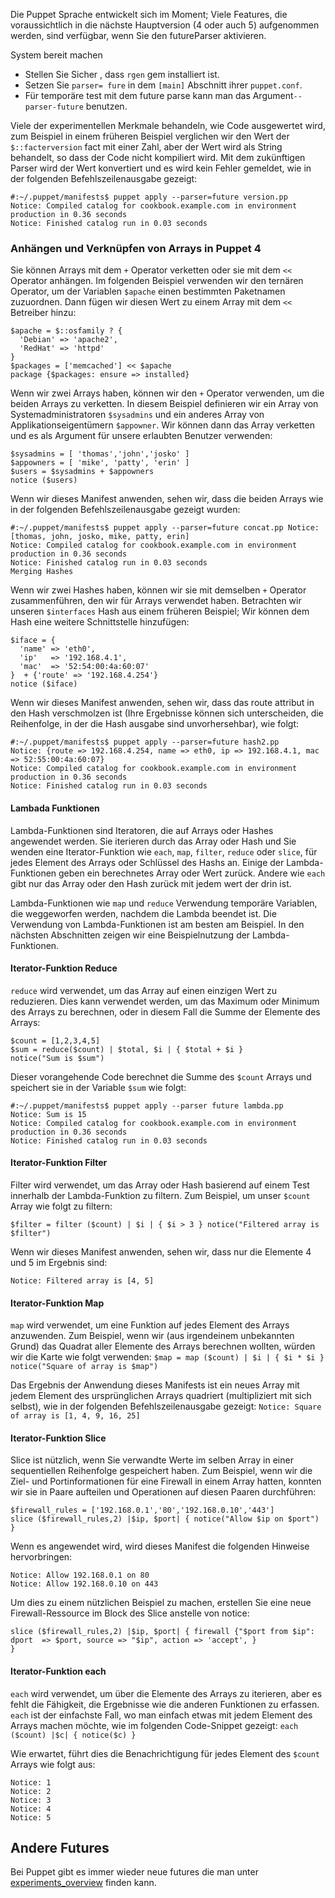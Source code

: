Die Puppet Sprache entwickelt sich im Moment; 
Viele Features, die voraussichtlich in die nächste Hauptversion (4 oder auch 5) aufgenommen werden, sind verfügbar, wenn Sie den futureParser aktivieren.

System bereit machen 
* Stellen Sie Sicher , dass `rgen` gem installiert ist.
* Setzen Sie `parser= fure` in dem `[main]` Abschnitt ihrer `puppet.conf`.
* Für temporäre test mit dem future parse  kann man das Argument`--parser-future` benutzen.

Viele der experimentellen Merkmale behandeln, wie Code ausgewertet wird, zum Beispiel in einem früheren Beispiel verglichen wir den Wert der `$::facterversion` fact mit einer Zahl, aber der Wert wird als String behandelt, so dass der Code nicht kompiliert wird. 
Mit dem zukünftigen Parser wird der Wert konvertiert und es wird kein Fehler gemeldet, wie in der folgenden Befehlszeilenausgabe gezeigt:
```
#:~/.puppet/manifests$ puppet apply --parser=future version.pp 
Notice: Compiled catalog for cookbook.example.com in environment production in 0.36 seconds
Notice: Finished catalog run in 0.03 seconds
```

### Anhängen und Verknüpfen von Arrays in Puppet 4
Sie können Arrays mit dem `+` Operator verketten oder sie mit dem `<<` Operator anhängen. 
Im folgenden Beispiel verwenden wir den ternären Operator, um der Variablen `$apache` einen bestimmten Paketnamen zuzuordnen. 
Dann fügen wir diesen Wert zu einem Array mit dem `<<` Betreiber hinzu:
```
$apache = $::osfamily ? {
  'Debian' => 'apache2',
  'RedHat' => 'httpd'
} 
$packages = ['memcached'] << $apache
package {$packages: ensure => installed}
```

Wenn wir zwei Arrays haben, können wir den `+` Operator verwenden, um die beiden Arrays zu verketten. 
In diesem Beispiel definieren wir ein Array von Systemadministratoren `$sysadmins` und ein anderes Array von Applikationseigentümern `$appowner`. 
Wir können dann das Array verketten und es als Argument für unsere erlaubten Benutzer verwenden:
```
$sysadmins = [ 'thomas','john','josko' ]
$appowners = [ 'mike', 'patty', 'erin' ]
$users = $sysadmins + $appowners
notice ($users)
```

Wenn wir dieses Manifest anwenden, sehen wir, dass die beiden Arrays wie in der folgenden Befehlszeilenausgabe gezeigt wurden:
```
#:~/.puppet/manifests$ puppet apply --parser=future concat.pp Notice: [thomas, john, josko, mike, patty, erin]
Notice: Compiled catalog for cookbook.example.com in environment production in 0.36 seconds
Notice: Finished catalog run in 0.03 seconds
Merging Hashes
```

Wenn wir zwei Hashes haben, können wir sie mit demselben `+` Operator zusammenführen, den wir für Arrays verwendet haben. 
Betrachten wir unseren `$interfaces` Hash aus einem früheren Beispiel; Wir können dem Hash eine weitere Schnittstelle hinzufügen:
```
$iface = {
  'name' => 'eth0',
  'ip'   => '192.168.4.1',
  'mac'  => '52:54:00:4a:60:07' 
}  + {'route' => '192.168.4.254'}
notice ($iface)
```

Wenn wir dieses Manifest anwenden, sehen wir, dass das route attribut in den Hash verschmolzen ist (Ihre Ergebnisse können sich unterscheiden, die Reihenfolge, in der die Hash ausgabe sind  unvorhersehbar), wie folgt:
```
#:~/.puppet/manifests$ puppet apply --parser=future hash2.pp
Notice: {route => 192.168.4.254, name => eth0, ip => 192.168.4.1, mac => 52:55:00:4a:60:07}
Notice: Compiled catalog for cookbook.example.com in environment production in 0.36 seconds
Notice: Finished catalog run in 0.03 seconds

```

#### Lambada Funktionen
Lambda-Funktionen sind Iteratoren, die auf Arrays oder Hashes angewendet werden. 
Sie iterieren durch das Array oder Hash und Sie wenden eine Iterator-Funktion wie `each`, `map`, `filter`, `reduce` oder `slice`, für jedes Element des Arrays oder Schlüssel des Hashs an. 
Einige der Lambda-Funktionen geben ein berechnetes Array oder Wert zurück. 
Andere wie `each` gibt nur das Array oder den Hash zurück mit jedem wert der drin ist.

Lambda-Funktionen wie `map` und `reduce` Verwendung temporäre Variablen, die weggeworfen werden, nachdem die Lambda beendet ist. Die Verwendung von Lambda-Funktionen ist am besten am Beispiel. In den nächsten Abschnitten zeigen wir eine Beispielnutzung der Lambda-Funktionen.


#### Iterator-Funktion Reduce 
`reduce` wird verwendet, um das Array auf einen einzigen Wert zu reduzieren. Dies kann verwendet werden, um das Maximum oder Minimum des Arrays zu berechnen, oder in diesem Fall die Summe der Elemente des Arrays:
```
$count = [1,2,3,4,5]
$sum = reduce($count) | $total, $i | { $total + $i }
notice("Sum is $sum")
```
Dieser vorangehende Code berechnet die Summe des `$count` Arrays und speichert sie in der Variable `$sum` wie folgt:

```
#:~/.puppet/manifests$ puppet apply --parser future lambda.pp
Notice: Sum is 15
Notice: Compiled catalog for cookbook.example.com in environment production in 0.36 seconds
Notice: Finished catalog run in 0.03 seconds

```

#### Iterator-Funktion Filter
Filter wird verwendet, um das Array oder Hash basierend auf einem Test innerhalb der Lambda-Funktion zu filtern. 
Zum Beispiel, um unser `$count` Array wie folgt zu filtern:

`$filter = filter ($count) | $i | { $i > 3 } notice("Filtered array is $filter")`

Wenn wir dieses Manifest anwenden, sehen wir, dass nur die Elemente 4 und 5 im Ergebnis sind:

`Notice: Filtered array is [4, 5]`

#### Iterator-Funktion Map
`map` wird verwendet, um eine Funktion auf jedes Element des Arrays anzuwenden. 
Zum Beispiel, wenn wir (aus irgendeinem unbekannten Grund) das Quadrat aller Elemente des Arrays berechnen wollten, würden wir die Karte wie folgt verwenden:
`$map = map ($count) | $i | { $i * $i } notice("Square of array is $map")`

Das Ergebnis der Anwendung dieses Manifests ist ein neues Array mit jedem Element des ursprünglichen Arrays quadriert (multipliziert mit sich selbst), wie in der folgenden Befehlszeilenausgabe gezeigt:
`Notice: Square of array is [1, 4, 9, 16, 25]`

#### Iterator-Funktion Slice
Slice ist nützlich, wenn Sie verwandte Werte im selben Array in einer sequentiellen Reihenfolge gespeichert haben. 
Zum Beispiel, wenn wir die Ziel- und Portinformationen für eine Firewall in einem Array hatten, konnten wir sie in Paare aufteilen und Operationen auf diesen Paaren durchführen:
```
$firewall_rules = ['192.168.0.1','80','192.168.0.10','443']
slice ($firewall_rules,2) |$ip, $port| { notice("Allow $ip on $port") }
```

Wenn es angewendet wird, wird dieses Manifest die folgenden Hinweise hervorbringen:
```
Notice: Allow 192.168.0.1 on 80
Notice: Allow 192.168.0.10 on 443
```

Um dies zu einem nützlichen Beispiel zu machen, erstellen Sie eine neue Firewall-Ressource im Block des Slice anstelle von notice:
```
slice ($firewall_rules,2) |$ip, $port| { firewall {"$port from $ip": dport  => $port, source => "$ip", action => 'accept', }
}
```

#### Iterator-Funktion each
`each` wird verwendet, um über die Elemente des Arrays zu iterieren, aber es fehlt die Fähigkeit, die Ergebnisse wie die anderen Funktionen zu erfassen. 
`each` ist der einfachste Fall, wo man einfach etwas mit jedem Element des Arrays machen möchte, wie im folgenden Code-Snippet gezeigt:
`each ($count) |$c| { notice($c) }`

Wie erwartet, führt dies die Benachrichtigung für jedes Element des `$count` Arrays wie folgt aus:
```
Notice: 1
Notice: 2
Notice: 3
Notice: 4
Notice: 5
```

## Andere Futures
Bei Puppet gibt es immer wieder neue futures die man unter [experiments_overview](https://docs.puppet.com/puppet/4.9/experiments_overview.html) finden kann.

